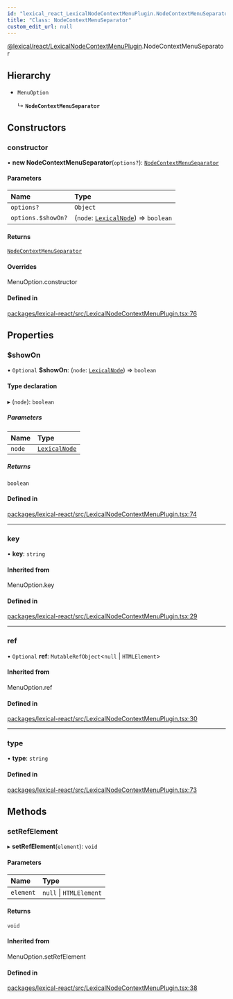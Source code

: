 ```yaml
---
id: "lexical_react_LexicalNodeContextMenuPlugin.NodeContextMenuSeparator"
title: "Class: NodeContextMenuSeparator"
custom_edit_url: null
---
```


[@lexical/react/LexicalNodeContextMenuPlugin](../modules/lexical_react_LexicalNodeContextMenuPlugin.md).NodeContextMenuSeparator

## Hierarchy

- `MenuOption`

  ↳ **`NodeContextMenuSeparator`**

## Constructors

### constructor

• **new NodeContextMenuSeparator**(`options?`): [`NodeContextMenuSeparator`](lexical_react_LexicalNodeContextMenuPlugin.NodeContextMenuSeparator.md)

#### Parameters

| Name | Type |
| :------ | :------ |
| `options?` | `Object` |
| `options.$showOn?` | (`node`: [`LexicalNode`](lexical.LexicalNode.md)) => `boolean` |

#### Returns

[`NodeContextMenuSeparator`](lexical_react_LexicalNodeContextMenuPlugin.NodeContextMenuSeparator.md)

#### Overrides

MenuOption.constructor

#### Defined in

[packages/lexical-react/src/LexicalNodeContextMenuPlugin.tsx:76](https://github.com/QubitPi/lexical/tree/main/packages/lexical-react/src/LexicalNodeContextMenuPlugin.tsx#L76)

## Properties

### $showOn

• `Optional` **$showOn**: (`node`: [`LexicalNode`](lexical.LexicalNode.md)) => `boolean`

#### Type declaration

▸ (`node`): `boolean`

##### Parameters

| Name | Type |
| :------ | :------ |
| `node` | [`LexicalNode`](lexical.LexicalNode.md) |

##### Returns

`boolean`

#### Defined in

[packages/lexical-react/src/LexicalNodeContextMenuPlugin.tsx:74](https://github.com/QubitPi/lexical/tree/main/packages/lexical-react/src/LexicalNodeContextMenuPlugin.tsx#L74)

___

### key

• **key**: `string`

#### Inherited from

MenuOption.key

#### Defined in

[packages/lexical-react/src/LexicalNodeContextMenuPlugin.tsx:29](https://github.com/QubitPi/lexical/tree/main/packages/lexical-react/src/LexicalNodeContextMenuPlugin.tsx#L29)

___

### ref

• `Optional` **ref**: `MutableRefObject`\<``null`` \| `HTMLElement`\>

#### Inherited from

MenuOption.ref

#### Defined in

[packages/lexical-react/src/LexicalNodeContextMenuPlugin.tsx:30](https://github.com/QubitPi/lexical/tree/main/packages/lexical-react/src/LexicalNodeContextMenuPlugin.tsx#L30)

___

### type

• **type**: `string`

#### Defined in

[packages/lexical-react/src/LexicalNodeContextMenuPlugin.tsx:73](https://github.com/QubitPi/lexical/tree/main/packages/lexical-react/src/LexicalNodeContextMenuPlugin.tsx#L73)

## Methods

### setRefElement

▸ **setRefElement**(`element`): `void`

#### Parameters

| Name | Type |
| :------ | :------ |
| `element` | ``null`` \| `HTMLElement` |

#### Returns

`void`

#### Inherited from

MenuOption.setRefElement

#### Defined in

[packages/lexical-react/src/LexicalNodeContextMenuPlugin.tsx:38](https://github.com/QubitPi/lexical/tree/main/packages/lexical-react/src/LexicalNodeContextMenuPlugin.tsx#L38)
